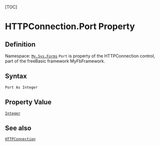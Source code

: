 [TOC]
# HTTPConnection.Port Property

## Definition
Namespace: [`My.Sys.Forms`](My.Sys.Forms.md)
`Port` is property of the HTTPConnection control, part of the freeBasic framework MyFbFramework.
## Syntax
```freeBasic
Port As Integer
```
## Property Value
[`Integer`]("https://www.freebasic.net/wiki/KeyPgInteger")
## See also
[`HTTPConnection`](HTTPConnection.md)

